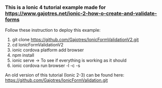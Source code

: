 ### This is a Ionic 4 tutorial example made for https://www.gajotres.net/ionic-2-how-o-create-and-validate-forms

Follow these instruction to deploy this example:

1. git clone https://github.com/Gajotres/IonicFormValidationV2.git
2. cd IonicFormValidationV2
3. ionic cordova platform add browser
4. npm install
5. ionic serve -> To see if everything is working as it should
6. ionic cordova run browser -l -c -s

An old version of this tutorial (Ionic 2-3) can be found here: https://github.com/Gajotres/IonicFormValidation.git